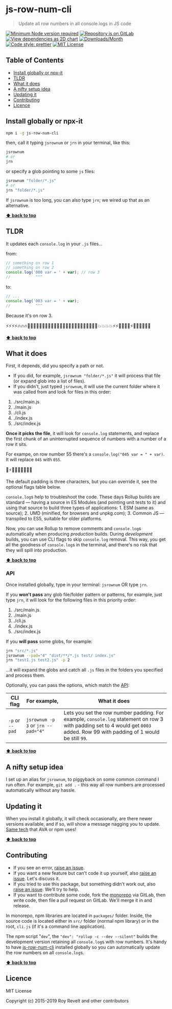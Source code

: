 # js-row-num-cli

> Update all row numbers in all console.logs in JS code

[![Minimum Node version required][node-img]][node-url]
[![Repository is on GitLab][gitlab-img]][gitlab-url]
[![View dependencies as 2D chart][deps2d-img]][deps2d-url]
[![Downloads/Month][downloads-img]][downloads-url]
[![Code style: prettier][prettier-img]][prettier-url]
[![MIT License][license-img]][license-url]

## Table of Contents

- [Install globally or npx-it](#install-globally-or-npx-it)
- [TLDR](#tldr)
- [What it does](#what-it-does)
- [A nifty setup idea](#a-nifty-setup-idea)
- [Updating it](#updating-it)
- [Contributing](#contributing)
- [Licence](#licence)

## Install globally or npx-it

```bash
npm i -g js-row-num-cli
```

then, call it typing `jsrownum` or `jrn` in your terminal, like this:

```bash
jsrownum
# or
jrn
```

or specify a glob pointing to some `js` files:

```bash
jsrownum "folder/*.js"
# or
jrn "folder/*.js"
```

If `jsrownum` is too long, you can also type `jrn`; we wired up that as an alternative.

**[⬆ back to top](#)**

## TLDR

It updates each `console.log` in your `.js` files...

from:

```js
// something on row 1
// something on row 2
console.log('000 var = ' + var); // row 3
//           ^^^
```

to:

```js
// ...
console.log('003 var = ' + var);
//           ^^^
```

Because it's on row 3.

⚡️⚡️⚡️⚡️🔥🔥🔥🍻🍻🍻🍻🤩🤩💪🏼💪🏼💪🏼💪🏼💪🏼👊🏼👊🏼👊🏼👊🏼💥💥💥💥⚡️⚡️🌟🌟🌟🌟⚡️🍺🍺💪🏼💪🏼

**[⬆ back to top](#)**

## What it does

First, it depends, did you specify a path or not.

- If you did, for example, `jsrownum "folder/*.js"` it will process that file (or expand glob into a list of files).
- If you didn't, just typed `jsrownum`, it will use the current folder where it was called from and look for files in this order:

1.  ./src/main.js
2.  ./main.js
3.  ./cli.js
4.  ./index.js
5.  ./src/index.js

**Once it picks the file**, it will look for `console.log` statements, and replace the first chunk of an uninterrupted sequence of numbers with a number of a row it sits.

For exampe, on row number 55 there's a `console.log("045 var = " + var)`.
It will replace `045` with `055`.

🌟⚡️🍺🍺💪🏼💪🏼🍺

The default padding is three characters, but you can override it, see the optional flags table below.

`console.log`s help to troubleshoot the code. These days Rollup builds are standard — having a source in ES Modules (and pointing unit tests to it) and using that source to build three types of applications: 1. ESM (same as source); 2. UMD (minified, for browsers and unpkg.com); 3. Common JS — transpiled to ES5, suitable for older platforms.

Now, you can use Rollup to remove comments and `console.log`s automatically when producing _production_ builds. During _development_ builds, you can use CLI flags to skip `console.log` removal. This way, you get all the goodness of `console.log`s in the terminal, and there's no risk that they will spill into production.

**[⬆ back to top](#)**

### API

Once installed globally, type in your terminal: `jsrownum` OR type `jrn`.

If you **won't pass** any glob file/folder pattern or patterns, for example, just type `jrn`, it will look for the following files in this priority order:

1.  ./src/main.js
2.  ./main.js
3.  ./cli.js
4.  ./index.js
5.  ./src/index.js

If you **will pass** some globs, for example:

```bash
jrn "src/*.js"
jsrownum --pad="4" "dist/**/*.js test/ index.js"
jrn "test1.js test2.js" -p 2
```

...it will expand the globs and catch all `.js` files in the folders you specified and process them.

Optionally, you can pass the options, which match the [API](https://www.npmjs.com/package/js-row-num):

| CLI flag        | For example,                       | What it does                                                                                                                                                                   |
| --------------- | ---------------------------------- | ------------------------------------------------------------------------------------------------------------------------------------------------------------------------------ |
| `-p` or `--pad` | `jsrownum -p 3` or `jrn --pad="4"` | Lets you set the row number padding. For example, `console.log` statement on row 3 with padding set to 4 would get `0003` added. Row 99 with padding of 1 would be still `99`. |

**[⬆ back to top](#)**

## A nifty setup idea

I set up an alias for `jsrownum`, to piggyback on some common command I run often. For example, `git add .` - this way all row numbers are processed automatically without any hassle.

## Updating it

When you install it globally, it will check occasionally, are there newer versions available, and if so, will show a message nagging you to update. [Same tech](https://www.npmjs.com/package/update-notifier) that AVA or npm uses!

**[⬆ back to top](#)**

## Contributing

- If you see an error, [raise an issue](https://gitlab.com/codsen/codsen/issues/new?issue[title]=js-row-num-cli%20package%20-%20put%20title%20here&issue[description]=%23%23%20js-row-num-cli%0A%0Aput%20description%20here).
- If you want a new feature but can't code it up yourself, also [raise an issue](https://gitlab.com/codsen/codsen/issues/new?issue[title]=js-row-num-cli%20package%20-%20put%20title%20here&issue[description]=%23%23%20js-row-num-cli%0A%0Aput%20description%20here). Let's discuss it.
- If you tried to use this package, but something didn't work out, also [raise an issue](https://gitlab.com/codsen/codsen/issues/new?issue[title]=js-row-num-cli%20package%20-%20put%20title%20here&issue[description]=%23%23%20js-row-num-cli%0A%0Aput%20description%20here). We'll try to help.
- If you want to contribute some code, fork the [monorepo](https://gitlab.com/codsen/codsen/) via GitLab, then write code, then file a pull request on GitLab. We'll merge it in and release.

In monorepo, npm libraries are located in `packages/` folder. Inside, the source code is located either in `src/` folder (normal npm library) or in the root, `cli.js` (if it's a command line application).

The npm script "`dev`", the `"dev": "rollup -c --dev --silent"` builds the development version retaining all `console.log`s with row numbers. It's handy to have [js-row-num-cli](https://www.npmjs.com/package/js-row-num-cli) installed globally so you can automatically update the row numbers on all `console.log`s.

**[⬆ back to top](#)**

## Licence

MIT License

Copyright (c) 2015-2019 Roy Revelt and other contributors

[node-img]: https://img.shields.io/node/v/js-row-num-cli.svg?style=flat-square&label=works%20on%20node
[node-url]: https://www.npmjs.com/package/js-row-num-cli
[gitlab-img]: https://img.shields.io/badge/repo-on%20GitLab-brightgreen.svg?style=flat-square
[gitlab-url]: https://gitlab.com/codsen/codsen/tree/master/packages/js-row-num-cli
[deps2d-img]: https://img.shields.io/badge/deps%20in%202D-see_here-08f0fd.svg?style=flat-square
[deps2d-url]: http://npm.anvaka.com/#/view/2d/js-row-num-cli
[downloads-img]: https://img.shields.io/npm/dm/js-row-num-cli.svg?style=flat-square
[downloads-url]: https://npmcharts.com/compare/js-row-num-cli
[prettier-img]: https://img.shields.io/badge/code_style-prettier-ff69b4.svg?style=flat-square
[prettier-url]: https://prettier.io
[license-img]: https://img.shields.io/badge/licence-MIT-51c838.svg?style=flat-square
[license-url]: https://gitlab.com/codsen/codsen/blob/master/LICENSE
